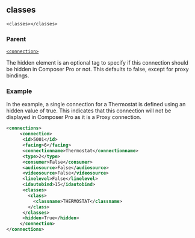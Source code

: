 ## classes

`<classes></classes>`


### Parent

[`<connection>`][1]


The hidden element is an optional tag to specify if this connection should be hidden in Composer Pro or not. This defaults to false, except for proxy bindings.

### Example

In the example, a single connection for a Thermostat is defined using an hidden value of true.  This indicates that this connection will not be displayed in Composer Pro as it is a Proxy connection. 


```xml
<connections>
     <connection>      
	  <id>5001</id>
      <facing>6</facing>
      <connectionname>Thermostat</connectionname>
      <type>2</type>
      <consumer>False</consumer>
      <audiosource>False</audiosource>
      <videosource>False</videosource>
      <linelevel>False</linelevel>
	  <idautobind>15</idautobind>
      <classes>
        <class>
          <classname>THERMOSTAT</classname>
        </class>
      </classes>
      <hidden>True</hidden>
     </connection>
</connections>
```





[1]:	https://verbose-telegram-5004f902.pages.github.io/#connections-xml-connection